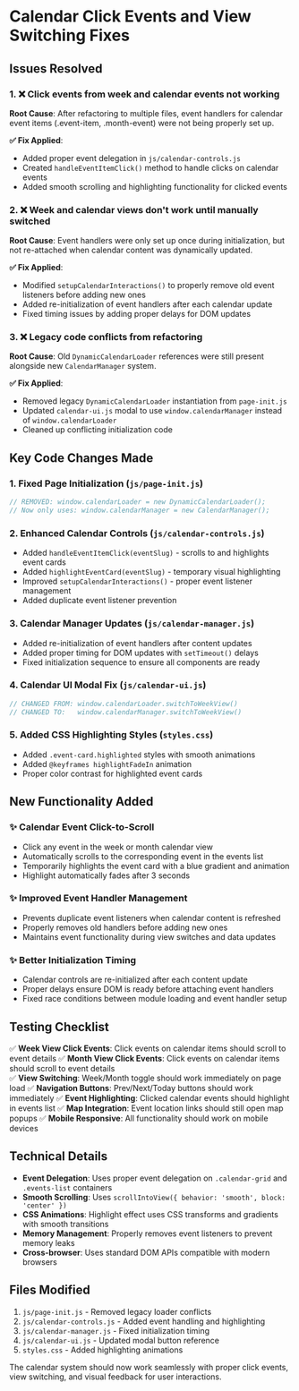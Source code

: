 # Calendar Click Events and View Switching Fixes

## Issues Resolved

### 1. ❌ **Click events from week and calendar events not working**
**Root Cause**: After refactoring to multiple files, event handlers for calendar event items (.event-item, .month-event) were not being properly set up.

**✅ Fix Applied**: 
- Added proper event delegation in `js/calendar-controls.js` 
- Created `handleEventItemClick()` method to handle clicks on calendar events
- Added smooth scrolling and highlighting functionality for clicked events

### 2. ❌ **Week and calendar views don't work until manually switched**
**Root Cause**: Event handlers were only set up once during initialization, but not re-attached when calendar content was dynamically updated.

**✅ Fix Applied**: 
- Modified `setupCalendarInteractions()` to properly remove old event listeners before adding new ones
- Added re-initialization of event handlers after each calendar update
- Fixed timing issues by adding proper delays for DOM updates

### 3. ❌ **Legacy code conflicts from refactoring**
**Root Cause**: Old `DynamicCalendarLoader` references were still present alongside new `CalendarManager` system.

**✅ Fix Applied**: 
- Removed legacy `DynamicCalendarLoader` instantiation from `page-init.js`
- Updated `calendar-ui.js` modal to use `window.calendarManager` instead of `window.calendarLoader`
- Cleaned up conflicting initialization code

## Key Code Changes Made

### 1. Fixed Page Initialization (`js/page-init.js`)
```javascript
// REMOVED: window.calendarLoader = new DynamicCalendarLoader(); 
// Now only uses: window.calendarManager = new CalendarManager();
```

### 2. Enhanced Calendar Controls (`js/calendar-controls.js`)
- Added `handleEventItemClick(eventSlug)` - scrolls to and highlights event cards
- Added `highlightEventCard(eventSlug)` - temporary visual highlighting
- Improved `setupCalendarInteractions()` - proper event listener management
- Added duplicate event listener prevention

### 3. Calendar Manager Updates (`js/calendar-manager.js`)
- Added re-initialization of event handlers after content updates
- Added proper timing for DOM updates with `setTimeout()` delays
- Fixed initialization sequence to ensure all components are ready

### 4. Calendar UI Modal Fix (`js/calendar-ui.js`)
```javascript
// CHANGED FROM: window.calendarLoader.switchToWeekView()
// CHANGED TO:   window.calendarManager.switchToWeekView()
```

### 5. Added CSS Highlighting Styles (`styles.css`)
- Added `.event-card.highlighted` styles with smooth animations
- Added `@keyframes highlightFadeIn` animation
- Proper color contrast for highlighted event cards

## New Functionality Added

### ✨ **Calendar Event Click-to-Scroll**
- Click any event in the week or month calendar view
- Automatically scrolls to the corresponding event in the events list
- Temporarily highlights the event card with a blue gradient and animation
- Highlight automatically fades after 3 seconds

### ✨ **Improved Event Handler Management**  
- Prevents duplicate event listeners when calendar content is refreshed
- Properly removes old handlers before adding new ones
- Maintains event functionality during view switches and data updates

### ✨ **Better Initialization Timing**
- Calendar controls are re-initialized after each content update
- Proper delays ensure DOM is ready before attaching event handlers
- Fixed race conditions between module loading and event handler setup

## Testing Checklist

✅ **Week View Click Events**: Click events on calendar items should scroll to event details
✅ **Month View Click Events**: Click events on calendar items should scroll to event details  
✅ **View Switching**: Week/Month toggle should work immediately on page load
✅ **Navigation Buttons**: Prev/Next/Today buttons should work immediately
✅ **Event Highlighting**: Clicked calendar events should highlight in events list
✅ **Map Integration**: Event location links should still open map popups
✅ **Mobile Responsive**: All functionality should work on mobile devices

## Technical Details

- **Event Delegation**: Uses proper event delegation on `.calendar-grid` and `.events-list` containers
- **Smooth Scrolling**: Uses `scrollIntoView({ behavior: 'smooth', block: 'center' })`
- **CSS Animations**: Highlight effect uses CSS transforms and gradients with smooth transitions
- **Memory Management**: Properly removes event listeners to prevent memory leaks
- **Cross-browser**: Uses standard DOM APIs compatible with modern browsers

## Files Modified

1. `js/page-init.js` - Removed legacy loader conflicts
2. `js/calendar-controls.js` - Added event handling and highlighting 
3. `js/calendar-manager.js` - Fixed initialization timing
4. `js/calendar-ui.js` - Updated modal button reference
5. `styles.css` - Added highlighting animations

The calendar system should now work seamlessly with proper click events, view switching, and visual feedback for user interactions.